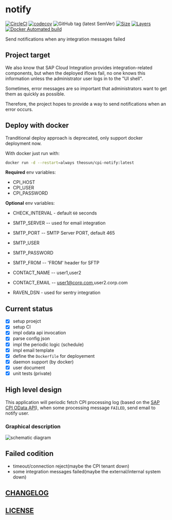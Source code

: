 # notify

[![CircleCI](https://circleci.com/gh/SAP-Cloud-Platform-Integration/notify.svg?style=shield)](https://circleci.com/gh/SAP-Cloud-Platform-Integration/notify)
[![codecov](https://codecov.io/gh/SAP-Cloud-Platform-Integration/notify/branch/master/graph/badge.svg)](https://codecov.io/gh/SAP-Cloud-Platform-Integration/notify)
![GitHub tag (latest SemVer)](https://img.shields.io/github/tag/SAP-Cloud-Platform-Integration/notify.svg)
[![Size](https://shields.beevelop.com/docker/image/image-size/thedockerimages/cpi-notify/latest.svg?style=flat-square)](https://cloud.docker.com/repository/docker/thedockerimages/cpi-notify)
[![Layers](https://shields.beevelop.com/docker/image/layers/thedockerimages/cpi-notify/latest.svg?style=flat-square)](https://cloud.docker.com/repository/docker/thedockerimages/cpi-notify)
[![Docker Automated build](https://img.shields.io/docker/cloud/automated/thedockerimages/cpi-notify.svg)](https://cloud.docker.com/repository/docker/thedockerimages/cpi-notify)

Send notifications when any integration messages failed

## Project target

We also know that SAP Cloud Integration provides integration-related components, but when the deployed iflows fail, no one knows this information unless the administrator user logs in to the "UI shell".

Sometimes, error messages are so important that administrators want to get them as quickly as possible.

Therefore, the project hopes to provide a way to send notifications when an error occurs.

## Deploy with docker

Tranditional deploy approach is deprecated, only support docker deployment now.

With docker just run with: 

```bash
docker run -d --restart=always theosun/cpi-notify:latest
```

**Required** env variables: 

* CPI_HOST
* CPI_USER	
* CPI_PASSWORD	

**Optional** env variables:

* CHECK_INTERVAL - default `60` seconds

* SMTP_SERVER	-- used for email integration
* SMTP_PORT	-- SMTP Server PORT, default 465
* SMTP_USER	
* SMTP_PASSWORD
* SMTP_FROM -- 'FROM' header for SFTP	
* CONTACT_NAME	-- user1,user2
* CONTACT_EMAIL -- user1@corp.com,user2.corp.com

* RAVEN_DSN - used for sentry integration

## Current status

- [x] setup proejct
- [x] setup CI
- [x] impl odata api invocation
- [x] parse config json
- [x] impl the periodic logic (schedule)
- [x] impl email template
- [x] define the `Dockerfile` for deployement
- [x] daemon support (by docker)
- [x] user document
- [x] unit tests (private)

## High level design

This application will periodic fetch CPI processing log (based on the [SAP CPI OData API](https://api.sap.com/package/CloudIntegrationAPI)), when some processing message `FAILED`, send email to notify user.

### Graphical description

![schematic diagram](https://res.cloudinary.com/digf90pwi/image/upload/v1555907777/CPI-notify_qshvgp.png)

## Failed codition

* timeout/connection reject(maybe the CPI tenant down)
* some integration messages failed(maybe the external/internal system down)

## [CHANGELOG](./CHANGELOG.md)

## [LICENSE](./LICENSE)